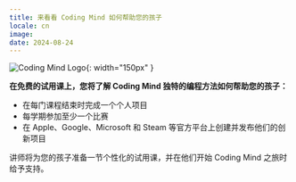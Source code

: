 ```yaml
---
title: 来看看 Coding Mind 如何帮助您的孩子
locale: cn
image: 
date: 2024-08-24
---
```


![Coding Mind Logo]({{site.logo}}){: width="150px" }

**在免费的试用课上，您将了解 Coding Mind 独特的编程方法如何帮助您的孩子：**

- 在每门课程结束时完成一个个人项目
- 每学期参加至少一个比赛
- 在 Apple、Google、Microsoft 和 Steam 等官方平台上创建并发布他们的创新项目

讲师将为您的孩子准备一节个性化的试用课，并在他们开始 Coding Mind 之旅时给予支持。
